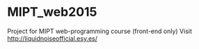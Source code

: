 # MIPT_web2015
Project for MIPT web-programming course (front-end only)
Visit http://liquidnoiseofficial.esy.es/
